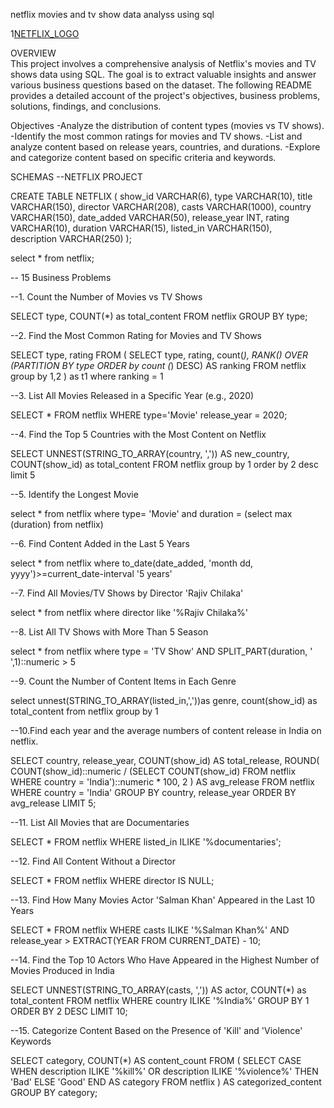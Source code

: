 netflix movies and tv show data analyss using sql

1[NETFLIX_LOGO](https://github.com/harivellore/netfix_pro/blob/main/7124274_netflix_logo_icon.png)

OVERVIEW  
This project involves a comprehensive analysis of Netflix's movies and TV shows data using SQL. The goal is to extract valuable insights and answer various business questions based on the dataset. The following README provides a detailed account of the project's objectives, business problems, solutions, findings, and conclusions.

Objectives
-Analyze the distribution of content types (movies vs TV shows).
-Identify the most common ratings for movies and TV shows.
-List and analyze content based on release years, countries, and durations.
-Explore and categorize content based on specific criteria and keywords.


SCHEMAS
--NETFLIX PROJECT

CREATE TABLE NETFLIX
(
   show_id   VARCHAR(6),
   type      VARCHAR(10),
   title     VARCHAR(150),
   director  VARCHAR(208),
   casts      VARCHAR(1000),
   country   VARCHAR(150),
   date_added  VARCHAR(50),
   release_year  INT,
   rating    VARCHAR(10),
   duration  VARCHAR(15), 
   listed_in   VARCHAR(150),	
   description  VARCHAR(250)
);

select * from netflix;


-- 15 Business Problems 

--1. Count the Number of Movies vs TV Shows

SELECT 
    type,
    COUNT(*) as total_content
FROM netflix
GROUP BY type;

--2. Find the Most Common Rating for Movies and TV Shows

SELECT 
      type,
      rating
FROM 
(
    SELECT 
        type,
        rating,
        count(*),
        RANK() OVER (PARTITION BY type ORDER by count (*) DESC) AS ranking
    FROM netflix
	group by 1,2
) as t1
where
   ranking = 1

--3. List All Movies Released in a Specific Year (e.g., 2020)

SELECT * 
FROM netflix
WHERE
   type='Movie'
   release_year = 2020;

--4. Find the Top 5 Countries with the Most Content on Netflix

SELECT 
   UNNEST(STRING_TO_ARRAY(country, ',')) AS new_country,
   COUNT(show_id) as total_content
FROM netflix
group by 1
order by 2 desc
limit 5

--5. Identify the Longest Movie

select * from netflix
where 
   type= 'Movie'
   and
   duration = (select max (duration) from netflix)

--6. Find Content Added in the Last 5 Years

select 
    *
from netflix
where 
  to_date(date_added, 'month dd, yyyy')>=current_date-interval '5 years'

--7. Find All Movies/TV Shows by Director 'Rajiv Chilaka'

select * from netflix
where director like '%Rajiv Chilaka%'

--8. List All TV Shows with More Than 5 Season

select 
    *
from netflix
where 
   type = 'TV Show'
   AND
   SPLIT_PART(duration, ' ',1)::numeric > 5

--9. Count the Number of Content Items in Each Genre

select 
   unnest(STRING_TO_ARRAY(listed_in,','))as genre,
   count(show_id) as total_content
from netflix
group by 1

--10.Find each year and the average numbers of content release in India on netflix.

SELECT 
    country,
    release_year,
    COUNT(show_id) AS total_release,
    ROUND(
        COUNT(show_id)::numeric /
        (SELECT COUNT(show_id) FROM netflix WHERE country = 'India')::numeric * 100, 2
    ) AS avg_release
FROM netflix
WHERE country = 'India'
GROUP BY country, release_year
ORDER BY avg_release 
LIMIT 5;

--11. List All Movies that are Documentaries

SELECT * FROM netflix
WHERE 
   listed_in ILIKE '%documentaries';

--12. Find All Content Without a Director

SELECT * 
FROM netflix
WHERE director IS NULL;

--13. Find How Many Movies Actor 'Salman Khan' Appeared in the Last 10 Years

SELECT * FROM netflix
WHERE
  casts ILIKE '%Salman Khan%'
  AND release_year > EXTRACT(YEAR FROM CURRENT_DATE) - 10;

--14. Find the Top 10 Actors Who Have Appeared in the Highest Number of Movies Produced in India

SELECT 
    UNNEST(STRING_TO_ARRAY(casts, ',')) AS actor,
    COUNT(*) as total_content
FROM netflix
WHERE country ILIKE '%India%'
GROUP BY 1
ORDER BY 2 DESC
LIMIT 10;

--15. Categorize Content Based on the Presence of 'Kill' and 'Violence' Keywords

SELECT 
    category,
    COUNT(*) AS content_count
FROM (
    SELECT 
        CASE 
            WHEN description ILIKE '%kill%' OR description ILIKE '%violence%' THEN 'Bad'
            ELSE 'Good'
        END AS category
    FROM netflix
) AS categorized_content
GROUP BY category;
